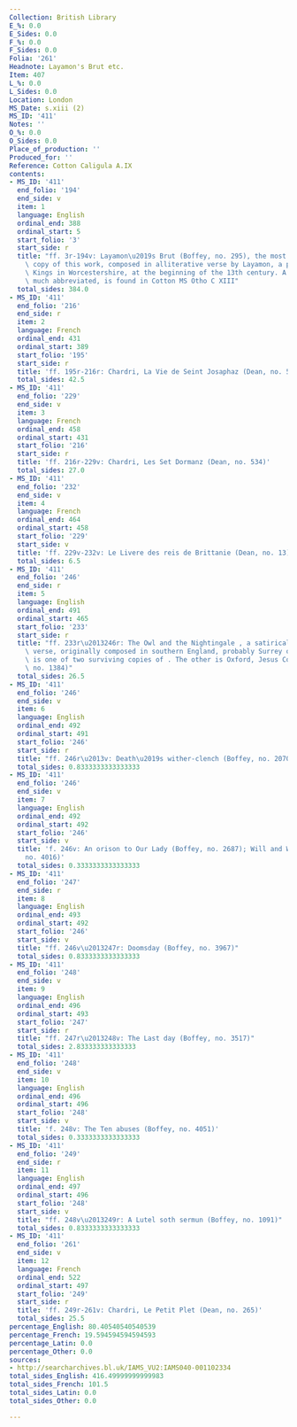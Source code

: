 ```yaml
---
Collection: British Library
E_%: 0.0
E_Sides: 0.0
F_%: 0.0
F_Sides: 0.0
Folia: '261'
Headnote: Layamon's Brut etc.
Item: 407
L_%: 0.0
L_Sides: 0.0
Location: London
MS_Date: s.xiii (2)
MS_ID: '411'
Notes: ''
O_%: 0.0
O_Sides: 0.0
Place_of_production: ''
Produced_for: ''
Reference: Cotton Caligula A.IX
contents:
- MS_ID: '411'
  end_folio: '194'
  end_side: v
  item: 1
  language: English
  ordinal_end: 388
  ordinal_start: 5
  start_folio: '3'
  start_side: r
  title: "ff. 3r-194v: Layamon\u2019s Brut (Boffey, no. 295), the most complete surviving\
    \ copy of this work, composed in alliterative verse by Layamon, a priest at Areley\
    \ Kings in Worcestershire, at the beginning of the 13th century. A second copy,\
    \ much abbreviated, is found in Cotton MS Otho C XIII"
  total_sides: 384.0
- MS_ID: '411'
  end_folio: '216'
  end_side: r
  item: 2
  language: French
  ordinal_end: 431
  ordinal_start: 389
  start_folio: '195'
  start_side: r
  title: 'ff. 195r-216r: Chardri, La Vie de Seint Josaphaz (Dean, no. 532)'
  total_sides: 42.5
- MS_ID: '411'
  end_folio: '229'
  end_side: v
  item: 3
  language: French
  ordinal_end: 458
  ordinal_start: 431
  start_folio: '216'
  start_side: r
  title: 'ff. 216r-229v: Chardri, Les Set Dormanz (Dean, no. 534)'
  total_sides: 27.0
- MS_ID: '411'
  end_folio: '232'
  end_side: v
  item: 4
  language: French
  ordinal_end: 464
  ordinal_start: 458
  start_folio: '229'
  start_side: v
  title: 'ff. 229v-232v: Le Livere des reis de Brittanie (Dean, no. 13)'
  total_sides: 6.5
- MS_ID: '411'
  end_folio: '246'
  end_side: r
  item: 5
  language: English
  ordinal_end: 491
  ordinal_start: 465
  start_folio: '233'
  start_side: r
  title: "ff. 233r\u2013246r: The Owl and the Nightingale , a satirical debate in\
    \ verse, originally composed in southern England, probably Surrey or Dorset. This\
    \ is one of two surviving copies of . The other is Oxford, Jesus College 29 (Boffey,\
    \ no. 1384)"
  total_sides: 26.5
- MS_ID: '411'
  end_folio: '246'
  end_side: v
  item: 6
  language: English
  ordinal_end: 492
  ordinal_start: 491
  start_folio: '246'
  start_side: r
  title: "ff. 246r\u2013v: Death\u2019s wither-clench (Boffey, no. 2070)"
  total_sides: 0.8333333333333333
- MS_ID: '411'
  end_folio: '246'
  end_side: v
  item: 7
  language: English
  ordinal_end: 492
  ordinal_start: 492
  start_folio: '246'
  start_side: v
  title: 'f. 246v: An orison to Our Lady (Boffey, no. 2687); Will and Wit (Boffey,
    no. 4016)'
  total_sides: 0.3333333333333333
- MS_ID: '411'
  end_folio: '247'
  end_side: r
  item: 8
  language: English
  ordinal_end: 493
  ordinal_start: 492
  start_folio: '246'
  start_side: v
  title: "ff. 246v\u2013247r: Doomsday (Boffey, no. 3967)"
  total_sides: 0.8333333333333333
- MS_ID: '411'
  end_folio: '248'
  end_side: v
  item: 9
  language: English
  ordinal_end: 496
  ordinal_start: 493
  start_folio: '247'
  start_side: r
  title: "ff. 247r\u2013248v: The Last day (Boffey, no. 3517)"
  total_sides: 2.833333333333333
- MS_ID: '411'
  end_folio: '248'
  end_side: v
  item: 10
  language: English
  ordinal_end: 496
  ordinal_start: 496
  start_folio: '248'
  start_side: v
  title: 'f. 248v: The Ten abuses (Boffey, no. 4051)'
  total_sides: 0.3333333333333333
- MS_ID: '411'
  end_folio: '249'
  end_side: r
  item: 11
  language: English
  ordinal_end: 497
  ordinal_start: 496
  start_folio: '248'
  start_side: v
  title: "ff. 248v\u2013249r: A Lutel soth sermun (Boffey, no. 1091)"
  total_sides: 0.8333333333333333
- MS_ID: '411'
  end_folio: '261'
  end_side: v
  item: 12
  language: French
  ordinal_end: 522
  ordinal_start: 497
  start_folio: '249'
  start_side: r
  title: 'ff. 249r-261v: Chardri, Le Petit Plet (Dean, no. 265)'
  total_sides: 25.5
percentage_English: 80.40540540540539
percentage_French: 19.594594594594593
percentage_Latin: 0.0
percentage_Other: 0.0
sources:
- http://searcharchives.bl.uk/IAMS_VU2:IAMS040-001102334
total_sides_English: 416.49999999999983
total_sides_French: 101.5
total_sides_Latin: 0.0
total_sides_Other: 0.0

---
```


